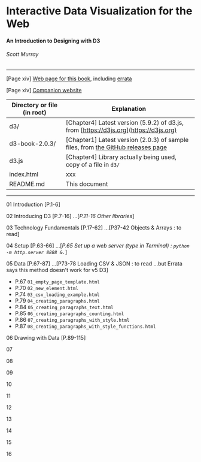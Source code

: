 # Interactive Data Visualization for the Web
#### An Introduction to Designing with D3
###### Scott Murray

---

[Page xiv] [Web page for this book](http://shop.oreilly.com/product/0636920037316.do), including [errata](https://www.oreilly.com/catalog/errata.csp?isbn=0636920037316)

[Page xiv] [Companion website](https://alignedleft.com/work/d3-book-2e)


| Directory or file (in root) | Explanation |
| --- | --- |
| d3/ | [Chapter4] Latest version (5.9.2) of d3.js, from [https://d3js.org](https://d3js.org) |
|d3-book-2.0.3/ | [Chapter1] Latest version (2.0.3) of sample files, from [the GitHub releases page](https://github.com/alignedleft/d3-book/releases) |
|d3.js | [Chapter4] Library actually being used, copy of a file in `d3/` |
| index.html | xxx |
| README.md | This document |

---

01 Introduction [P.1-6]

02 Introducing D3 [P.7-16] ...[*P.11-16 Other libraries*]

03 Technology Fundamentals [P.17-62] ...[P37-42 Objects & Arrays : to read]

04 Setup [P.63-66] ...[*P.65 Set up a web server (type in Terminal) : `python -m http.server 8888 &.`*]

05 Data [P.67-87] ...[P73-78 Loading CSV & JSON : to read ...but Errata says this method doesn't work for v5 D3]

* P.67 `01_empty_page_template.html`
* P.70 `02_new_element.html`
* P.74 `03_csv_loading_example.html`
* P.79 `04_creating_paragraphs.html`
* P.84 `05_creating_paragraphs_text.html`
* P.85 `06_creating_paragraphs_counting.html`
* P.86 `07_creating_paragraphs_with_style.html`
* P.87 `08_creating_paragraphs_with_style_functions.html`

06 Drawing with Data [P.89-115]

07

08

09

10

11

12

13

14

15

16